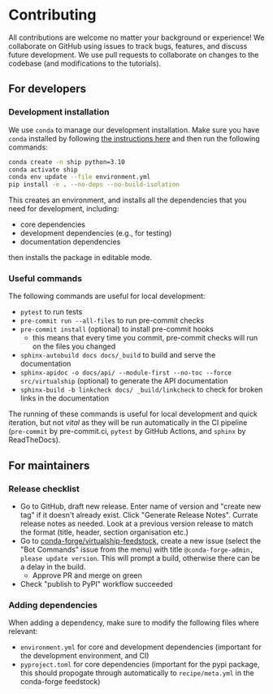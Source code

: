 # Contributing

All contributions are welcome no matter your background or experience! We collaborate on GitHub using issues to track bugs, features, and discuss future development. We use pull requests to collaborate on changes to the codebase (and modifications to the tutorials).

## For developers

### Development installation

We use `conda` to manage our development installation. Make sure you have `conda` installed by following [the instructions here](https://docs.conda.io/projects/conda/en/latest/user-guide/install/index.html) and then run the following commands:

```bash
conda create -n ship python=3.10
conda activate ship
conda env update --file environment.yml
pip install -e . --no-deps --no-build-isolation
```

This creates an environment, and installs all the dependencies that you need for development, including:

- core dependencies
- development dependencies (e.g., for testing)
- documentation dependencies

then installs the package in editable mode.

### Useful commands

The following commands are useful for local development:

- `pytest` to run tests
- `pre-commit run --all-files` to run pre-commit checks
- `pre-commit install` (optional) to install pre-commit hooks
  - this means that every time you commit, pre-commit checks will run on the files you changed
- `sphinx-autobuild docs docs/_build` to build and serve the documentation
- `sphinx-apidoc -o docs/api/ --module-first --no-toc --force src/virtualship` (optional) to generate the API documentation
- `sphinx-build -b linkcheck docs/ _build/linkcheck` to check for broken links in the documentation

The running of these commands is useful for local development and quick iteration, but not _vital_ as they will be run automatically in the CI pipeline (`pre-commit` by pre-commit.ci, `pytest` by GitHub Actions, and `sphinx` by ReadTheDocs).

## For maintainers

### Release checklist

- Go to GitHub, draft new release. Enter name of version and "create new tag" if it doesn't already exist. Click "Generate Release Notes". Currate release notes as needed. Look at a previous version release to match the format (title, header, section organisation etc.)
- Go to [conda-forge/virtualship-feedstock](https://github.com/conda-forge/virtualship-feedstock), create a new issue (select the "Bot Commands" issue from the menu) with title `@conda-forge-admin, please update version`. This will prompt a build, otherwise there can be a delay in the build.
  - Approve PR and merge on green
- Check "publish to PyPI" workflow succeeded

### Adding dependencies

When adding a dependency, make sure to modify the following files where relevant:

- `environment.yml` for core and development dependencies (important for the development environment, and CI)
- `pyproject.toml` for core dependencies (important for the pypi package, this should propogate through automatically to `recipe/meta.yml` in the conda-forge feedstock)
